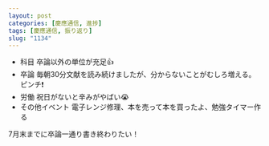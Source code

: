 ```yaml
---
layout: post
categories: [慶應通信, 進捗]
tags: [慶應通信, 振り返り]
slug: "1134"
---
```

* 科目 卒論以外の単位が充足👍
* 卒論 毎朝30分文献を読み続けましたが、分からないことがむしろ増える。ピンチ❗️
* 労働 祝日がないと辛みがやばい😭
* その他イベント 電子レンジ修理、本を売って本を買ったよ、勉強タイマー作る

7月末までに卒論一通り書き終わりたい！